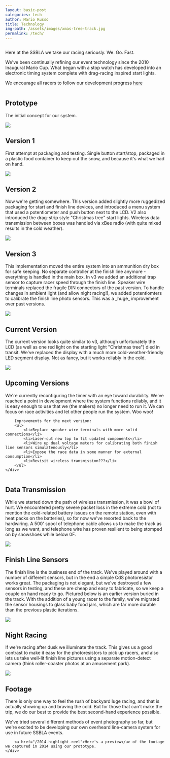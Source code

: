 ```yaml
---
layout: basic-post
categories: tech
author: Mario Russo
title: Technology
img-path: /assets/images/xmas-tree-track.jpg
permalink: /tech/
---
```


<div class="row">
	<div class="full column">
		<p>Here at the SSBLA we take our racing seriously. We. Go. Fast.</p>
		<p>We've been continually refining our event technology since the 2010 Inaugural Mario Cup. What began with a stop watch has developed into an electronic timing system complete with drag-racing inspired start lights.</p>
		<p>We encourage all racers to follow our development progress <a href="https://github.com/dotMR/LugeRacerTimer/issues">here</a>
		</p>
	</div>
</div>

<!-- more -->

<div class="row">
	<div class="two-thirds column">
		<div class="underline-heading">
			<h2>Prototype</h2>
		</div>
		<p>The initial concept for our system.</p>
		<img src='/assets/images/timer-unboxed.jpg'/>
	</div>
</div>

<div class="row">
	<div class="two-thirds column">
		<div class="underline-heading">
			<h2>Version 1</h2>
		</div>
		<p>First attempt at packaging and testing. Single button start/stop, packaged in a plastic food container to keep out the snow, and because it's what we had on hand.</p>
		<img src='/assets/images/timer-v1.jpg'/>
	</div>
</div>

<div class="row">
	<div class="two-thirds column">
		<div class="underline-heading">
			<h2>Version 2</h2>
		</div>
		<p>Now we're getting somewhere. This version added slightly more ruggedized packaging for start and finish line devices, and introduced a menu system that used a potentiometer and push button next to the LCD. V2 also introduced the drag-strip style "Christmas tree" start lights. Wireless data transmission between boxes was handled via xBee radio (with quite mixed results in the cold weather).</p>
		<img src='/assets/images/timer-v2-all.jpg'/>
	</div>
</div>

<div class="row">
	<div class="two-thirds column">
		<div class="underline-heading">
			<h2>Version 3</h2>
		</div>
		<p>This implementation moved the entire system into an ammunition dry box for safe keeping. No separate controller at the finish line anymore - everything is handled in the main box. In v3 we added an additional trap sensor to capture racer speed through the finish line. Speaker wire terminals replaced the fragile DIN connectors of the past version. To handle changes in ambient light (and allow night racing!), we added potentiomters to calibrate the finish line photo sensors. This was a _huge_ improvement over past versions.</p>
		<img src='/assets/images/timer-v3-detail.jpg'/>
	</div>
</div>

<div class="row">
	<div class="two-thirds column">
		<div class="underline-heading">
			<h2>Current Version</h2>
		</div>
		<p>The current version looks quite similar to v3, although unfortunately the LCD (as well as one red light on the starting light "Christmas tree") died in transit. We've replaced the display with a much more cold-weather-friendly LED segment display. Not as fancy, but it works reliably in the cold.</p>
		<img src='/assets/images/2014-timer-face.jpg'/>
	</div>
</div>

<div class="row">
	<div class="two-thirds column">
		<div class="underline-heading">
			<h2>Upcoming Versions</h2>
		</div>
		<p>We're currently reconfiguring the timer with an eye toward durability. We've reached a point in development where the system functions reliably, and it is easy enough to use that we (the makers) no longer need to run it. We can focus on race activities and let other people run the system. Woo woo!</p>

		Improvements for the next version:
		<ul>
			<li>Replace speaker-wire terminals with more solid connections</li>
			<li>Laser-cut new top to fit updated components</li>
			<li>Wire up dual voltage meters for calibrating both finish line sensors simulatenously</li>
			<li>Expose the race data in some manner for external consumption</li>
			<li>Revisit wireless transmission???</li>
		</ul>
	</div>
</div>

<div class="row">
	<div class="two-thirds column">
		<div class="underline-heading">
			<h2>Data Transmission</h2>
		</div>
		<p>While we started down the path of wireless transmission, it was a bowl of hurt. We encountered pretty severe packet loss in the extreme cold (not to mention the cold-related battery issues on the remote station, even with heat packs on the batteries), so for now we've resorted back to the hardwiring. A 500' spool of telephone cable allows us to make the track as long as we want, and telephone wire has proven resilient to being stomped on by snowshoes while below 0F.</p>
		<img src='/assets/images/sensor-wires.jpg'/>
	</div>
</div>

<div class="row">
	<div class="two-thirds column">
		<div class="underline-heading">
			<h2>Finish Line Sensors</h2>
		</div>
		<p>The finish line is the business end of the track. We've played around with a number of different sensors, but in the end a simple CdS photoresistor works great. The packaging is not elegant, but we've destroyed a few sensors in testing, and these are cheap and easy to fabricate, so we keep a couple on hand ready to go. Pictured below is an earlier version buried in the track. With the addition of a young racer to the family, we've migrated the sensor housings to glass baby food jars, which are far more durable than the previous plastic iterations.</p>
		<img src='/assets/images/sensor-detail.jpg'/>
	</div>
</div>

<div class="row">
	<div class="two-thirds column">
		<div class="underline-heading">
			<h2>Night Racing</h2>
		</div>
		<p>If we're racing after dusk we illuminate the track. This gives us a good contrast to make it easy for the photoresistors to pick up racers, and also lets us take well-lit finish line pictures using a separate motion-detect camera (think roller-coaster photos at an amusement park).</p>
		<img src='/assets/images/sensor-install.jpg'/>
	</div>
</div>

<div class="row">
	<div class="two-thirds column">
		<div class="underline-heading">
			<h2>Footage</h2>
		</div>
		<p>There is only one way to feel the rush of backyard luge racing, and that is actually showing up and braving the cold. But for those that can't make the trip, we do our best to provide the best second-hand experience possible.</p>
		<p>We've tried several different methods of event photography so far, but we're excited to be developing our own overheard line-camera system for use in future SSBLA events.</p>

		<a href="/2014-highlight-reel">Here's a preview</a> of the footage we captured in 2014 using our prototype.
	</div>
</div>
